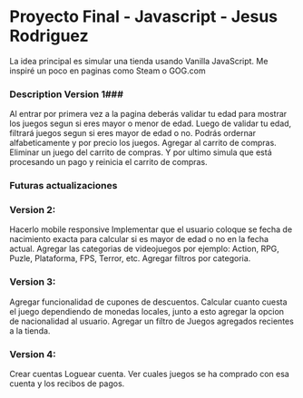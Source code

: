 # Proyecto Final - Javascript - Jesus Rodriguez

La idea principal es simular una tienda usando Vanilla JavaScript.
Me inspiré un poco en paginas como Steam o GOG.com

### Description Version 1###

Al entrar por primera vez a la pagina deberás validar tu edad para mostrar los juegos segun si eres mayor o menor de edad.
Luego de validar tu edad, filtrará juegos segun si eres mayor de edad o no.
Podrás ordernar alfabeticamente y por precio los juegos.
Agregar al carrito de compras.
Eliminar un juego del carrito de compras.
Y por ultimo simula que está procesando un pago y reinicia el carrito de compras.

### Futuras actualizaciones

### Version 2:
Hacerlo mobile responsive
Implementar que el usuario coloque se fecha de nacimiento exacta para calcular si es mayor de edad o no en la fecha actual.
Agregar las categorias de videojuegos por ejemplo: Action, RPG, Puzle, Plataforma, FPS, Terror, etc.
Agregar filtros por categoria.

### Version 3:
Agregar funcionalidad de cupones de descuentos.
Calcular cuanto cuesta el juego dependiendo de monedas locales, junto a esto agregar la opcion de nacionalidad al usuario.
Agregar un filtro de Juegos agregados recientes a la tienda.

### Version 4:
Crear cuentas
Loguear cuenta.
Ver cuales juegos se ha comprado con esa cuenta y los recibos de pagos.
